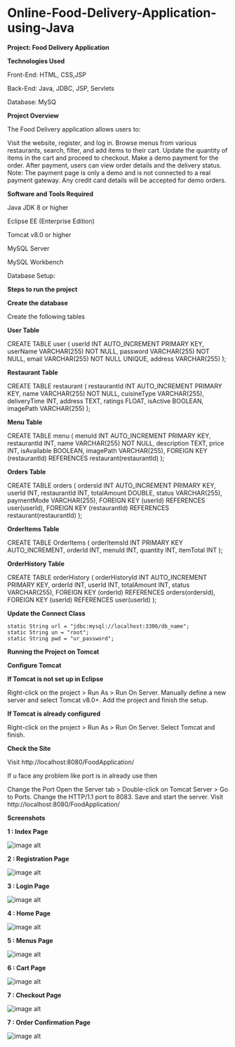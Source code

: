 # Online-Food-Delivery-Application-using-Java

**Project: Food Delivery Application**

**Technologies Used**

Front-End: HTML, CSS,JSP

Back-End: Java, JDBC, JSP, Servlets

Database: MySQ

**Project Overview** 

The Food Delivery application allows users to:

Visit the website, register, and log in.
Browse menus from various restaurants, search, filter, and add items to their cart.
Update the quantity of items in the cart and proceed to checkout.
Make a demo payment for the order. After payment, users can view order details and the delivery status.
Note: The payment page is only a demo and is not connected to a real payment gateway. Any credit card details will be accepted for demo orders.

**Software and Tools Required**

Java JDK 8 or higher 

Eclipse EE (Enterprise Edition)

Tomcat v8.0 or higher

MySQL Server

MySQL Workbench

Database Setup:

**Steps to run the project**

**Create the database**

Create the following tables

**User Table**

CREATE TABLE user (
    userId INT AUTO_INCREMENT PRIMARY KEY,
    userName VARCHAR(255) NOT NULL,
    password VARCHAR(255) NOT NULL,
    email VARCHAR(255) NOT NULL UNIQUE,
    address VARCHAR(255)
);

**Restaurant Table**

CREATE TABLE restaurant (
    restaurantId INT AUTO_INCREMENT PRIMARY KEY,
    name VARCHAR(255) NOT NULL,
    cuisineType VARCHAR(255),
    deliveryTime INT,
    address TEXT,
    ratings FLOAT,
    isActive BOOLEAN,
    imagePath VARCHAR(255)
);

**Menu Table**

CREATE TABLE menu (
    menuId INT AUTO_INCREMENT PRIMARY KEY,
    restaurantId INT,
    name VARCHAR(255) NOT NULL,
    description TEXT,
    price INT,
    isAvailable BOOLEAN,
    imagePath VARCHAR(255),
    FOREIGN KEY (restaurantId) REFERENCES restaurant(restaurantId)
);

**Orders Table**

CREATE TABLE orders (
    ordersId INT AUTO_INCREMENT PRIMARY KEY,
    userId INT,
    restaurantId INT,
    totalAmount DOUBLE,
    status VARCHAR(255),
    paymentMode VARCHAR(255),
    FOREIGN KEY (userId) REFERENCES user(userId),
    FOREIGN KEY (restaurantId) REFERENCES restaurant(restaurantId)
);

**OrderItems Table**

CREATE TABLE OrderItems (
    orderItemsId INT PRIMARY KEY AUTO_INCREMENT,
    orderId INT,
    menuId INT,
    quantity INT,
    itemTotal INT
);

**OrderHistory Table**

CREATE TABLE orderHistory (
    orderHistoryId INT AUTO_INCREMENT PRIMARY KEY,
    orderId INT,
    userId INT,
    totalAmount INT,
    status VARCHAR(255),
    FOREIGN KEY (orderId) REFERENCES orders(ordersId),
    FOREIGN KEY (userId) REFERENCES user(userId)
);

**Update the Connect Class**

    static String url = "jdbc:mysql://localhost:3306/db_name";
    static String un = "root";
    static String pwd = "ur_password";

    
**Running the Project on Tomcat**

**Configure Tomcat**

**If Tomcat is not set up in Eclipse**

Right-click on the project > Run As > Run On Server.
Manually define a new server and select Tomcat v8.0+.
Add the project and finish the setup.

**If Tomcat is already configured**

Right-click on the project > Run As > Run On Server.
Select Tomcat and finish.

**Check the Site**

Visit http://localhost:8080/FoodApplication/

If u face any problem like port is in already use then 

Change the Port
Open the Server tab > Double-click on Tomcat Server > Go to Ports.
Change the HTTP/1.1 port to 8083.
Save and start the server. Visit http://localhost:8080/FoodApplication/

**Screenshots**

**1 : Index Page**

![image alt](https://github.com/murthyns18/Online-Food-Delivery-Application-using-Java/blob/a793efbbac423d724ae0b7b5f8c11edf5bfade35/index.png)


**2 : Registration Page**

![image alt](https://github.com/murthyns18/Online-Food-Delivery-Application-using-Java/blob/dbda31c67ddeabd8fe1da2dc6c5b2c37cd32300d/Register.png)


**3 : Login Page**

![image alt](https://github.com/murthyns18/Online-Food-Delivery-Application-using-Java/blob/e9f88c3a320a5600cf8f120092532aa72220ab5c/Login.png)


**4 : Home Page**

![image alt](https://github.com/murthyns18/Online-Food-Delivery-Application-using-Java/blob/e9f88c3a320a5600cf8f120092532aa72220ab5c/Home.png)


**5 : Menus Page**

![image alt](https://github.com/murthyns18/Online-Food-Delivery-Application-using-Java/blob/e9f88c3a320a5600cf8f120092532aa72220ab5c/Menus.png)


**6 : Cart Page**

![image alt](https://github.com/murthyns18/Online-Food-Delivery-Application-using-Java/blob/e9f88c3a320a5600cf8f120092532aa72220ab5c/Cart.png)


**7 : Checkout Page**

![image alt](https://github.com/murthyns18/Online-Food-Delivery-Application-using-Java/blob/e9f88c3a320a5600cf8f120092532aa72220ab5c/Checkout.png)


**7 : Order Confirmation Page**

![image alt](https://github.com/murthyns18/Online-Food-Delivery-Application-using-Java/blob/e9f88c3a320a5600cf8f120092532aa72220ab5c/OrderConfirm.png)

